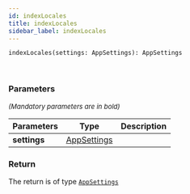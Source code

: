 ```yaml
---
id: indexLocales
title: indexLocales
sidebar_label: indexLocales
---
```


```tsx
indexLocales(settings: AppSettings): AppSettings
```
<br/>



### Parameters

<font size="2"><i>(Mandatory parameters are in bold)</i></font>

| Parameters | Type | Description |
| --------- | ---- | ----------- |
| **settings** | [AppSettings](/framework-api/interfaces/AppSettings.md) |  |


### Return



The return is of type <code>[AppSettings](/framework-api/interfaces/AppSettings.md)</code>